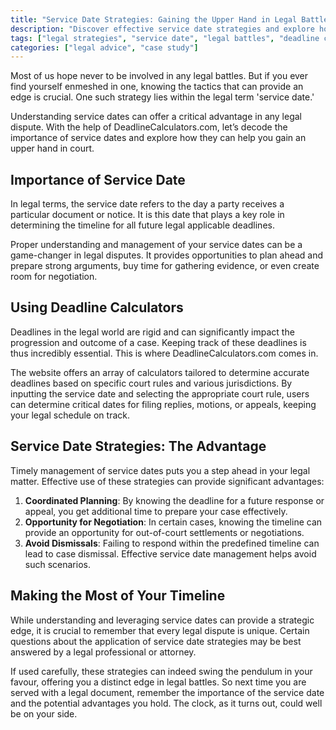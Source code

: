 ```yaml
---
title: "Service Date Strategies: Gaining the Upper Hand in Legal Battles"
description: "Discover effective service date strategies and explore how these tactics can provide you an advantage in legal battles. Using DeadlineCalculators.com as a case study, this blog post will guide you through the process of understanding and leveraging legal deadlines."
tags: ["legal strategies", "service date", "legal battles", "deadline calculators"]
categories: ["legal advice", "case study"]
---
```


Most of us hope never to be involved in any legal battles. But if you ever find yourself enmeshed in one, knowing the tactics that can provide an edge is crucial. One such strategy lies within the legal term 'service date.' 

Understanding service dates can offer a critical advantage in any legal dispute. With the help of DeadlineCalculators.com, let’s decode the importance of service dates and explore how they can help you gain an upper hand in court.

## Importance of Service Date

In legal terms, the service date refers to the day a party receives a particular document or notice. It is this date that plays a key role in determining the timeline for all future legal applicable deadlines.

Proper understanding and management of your service dates can be a game-changer in legal disputes. It provides opportunities to plan ahead and prepare strong arguments, buy time for gathering evidence, or even create room for negotiation.

## Using Deadline Calculators 

Deadlines in the legal world are rigid and can significantly impact the progression and outcome of a case. Keeping track of these deadlines is thus incredibly essential. This is where DeadlineCalculators.com comes in. 

The website offers an array of calculators tailored to determine accurate deadlines based on specific court rules and various jurisdictions. By inputting the service date and selecting the appropriate court rule, users can determine critical dates for filing replies, motions, or appeals, keeping your legal schedule on track.

## Service Date Strategies: The Advantage 

Timely management of service dates puts you a step ahead in your legal matter. Effective use of these strategies can provide significant advantages:

1. **Coordinated Planning**: By knowing the deadline for a future response or appeal, you get additional time to prepare your case effectively.
2. **Opportunity for Negotiation**: In certain cases, knowing the timeline can provide an opportunity for out-of-court settlements or negotiations. 
3. **Avoid Dismissals**: Failing to respond within the predefined timeline can lead to case dismissal. Effective service date management helps avoid such scenarios.

## Making the Most of Your Timeline

While understanding and leveraging service dates can provide a strategic edge, it is crucial to remember that every legal dispute is unique. Certain questions about the application of service date strategies may be best answered by a legal professional or attorney.

If used carefully, these strategies can indeed swing the pendulum in your favour, offering you a distinct edge in legal battles. So next time you are served with a legal document, remember the importance of the service date and the potential advantages you hold. The clock, as it turns out, could well be on your side.